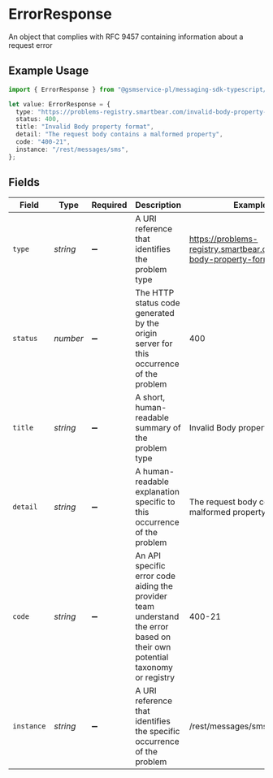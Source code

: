 # ErrorResponse

An object that complies with RFC 9457 containing information about a request error

## Example Usage

```typescript
import { ErrorResponse } from "@gsmservice-pl/messaging-sdk-typescript/models/components";

let value: ErrorResponse = {
  type: "https://problems-registry.smartbear.com/invalid-body-property-format",
  status: 400,
  title: "Invalid Body property format",
  detail: "The request body contains a malformed property",
  code: "400-21",
  instance: "/rest/messages/sms",
};
```

## Fields

| Field                                                                                                                      | Type                                                                                                                       | Required                                                                                                                   | Description                                                                                                                | Example                                                                                                                    |
| -------------------------------------------------------------------------------------------------------------------------- | -------------------------------------------------------------------------------------------------------------------------- | -------------------------------------------------------------------------------------------------------------------------- | -------------------------------------------------------------------------------------------------------------------------- | -------------------------------------------------------------------------------------------------------------------------- |
| `type`                                                                                                                     | *string*                                                                                                                   | :heavy_minus_sign:                                                                                                         | A URI reference that identifies the problem type                                                                           | https://problems-registry.smartbear.com/invalid-body-property-format                                                       |
| `status`                                                                                                                   | *number*                                                                                                                   | :heavy_minus_sign:                                                                                                         | The HTTP status code generated by the origin server for this occurrence of the problem                                     | 400                                                                                                                        |
| `title`                                                                                                                    | *string*                                                                                                                   | :heavy_minus_sign:                                                                                                         | A short, human-readable summary of the problem type                                                                        | Invalid Body property format                                                                                               |
| `detail`                                                                                                                   | *string*                                                                                                                   | :heavy_minus_sign:                                                                                                         | A human-readable explanation specific to this occurrence of the problem                                                    | The request body contains a malformed property                                                                             |
| `code`                                                                                                                     | *string*                                                                                                                   | :heavy_minus_sign:                                                                                                         | An API specific error code aiding the provider team understand the error based on their own potential taxonomy or registry | 400-21                                                                                                                     |
| `instance`                                                                                                                 | *string*                                                                                                                   | :heavy_minus_sign:                                                                                                         | A URI reference that identifies the specific occurrence of the problem                                                     | /rest/messages/sms                                                                                                         |